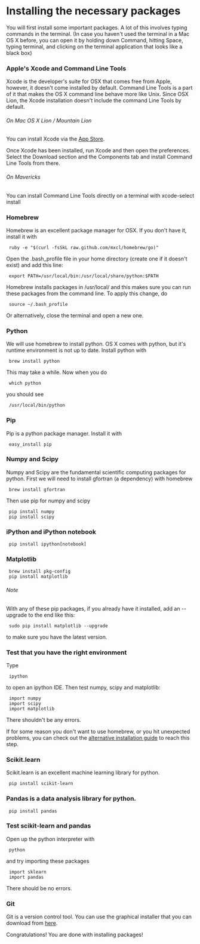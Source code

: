 Installing the necessary packages
=================================

You will first install some important packages. A lot of this involves
typing commands in the terminal. (In case you haven't used the
terminal in a Mac OS X before, you can open it by holding down
Command, hitting Space, typing terminal, and clicking on the terminal
application that looks like a black box)

### Apple's Xcode and Command Line Tools

Xcode is the developer's suite for OSX that comes free from Apple,
however, it doesn't come installed by default. Command Line Tools is a
part of it that makes the OS X command line behave more like
Unix. Since OSX Lion, the Xcode installation doesn't include the
command Line Tools by default.

###### On Mac OS X Lion / Mountain Lion
You can install Xcode via the
[App Store](https://itunes.apple.com/us/app/xcode/id497799835).

Once Xcode has been installed, run Xcode and then open the
preferences. Select the Download section and the Components tab and
install Command Line Tools from there.

###### On Mavericks
You can install Command Line Tools directly on a terminal with
    xcode-select install

### Homebrew

Homebrew is an excellent package manager for OSX. If you don't have
it, install it with

     ruby -e "$(curl -fsSkL raw.github.com/mxcl/homebrew/go)"

Open the .bash_profile file in your home directory (create one if it
doesn't exist) and add this line:

     export PATH=/usr/local/bin:/usr/local/share/python:$PATH

Homebrew installs packages in /usr/local/ and this makes sure you can
run these packages from the command line.
To apply this change, do

     source ~/.bash_profile

Or alternatively, close the terminal and open a new one.

### Python

We will use homebrew to install python. OS X comes with python, but
it's runtime environment is not up to date. Install python with

     brew install python

This may take a while. Now when you do

     which python

you should see

     /usr/local/bin/python

### Pip

Pip is a python package manager. Install it with

     easy_install pip

### Numpy and Scipy

Numpy and Scipy are the fundamental scientific computing packages for python.
First we will need to install gfortran (a dependency) with homebrew

     brew install gfortran

Then use pip for numpy and scipy

     pip install numpy
	 pip install scipy

### iPython and iPython notebook

     pip install ipython[notebook]

### Matplotlib

     brew install pkg-config
	 pip install matplotlib


###### Note
With any of these pip packages, if you already have it
installed, add an --upgrade to the end like this:

     sudo pip install matplotlib --upgrade

to make sure you have the latest version.


### Test that you have the right environment

Type

     ipython

to open an ipython IDE. Then test numpy, scipy and matplotlib:

     import numpy
	 import scipy
	 import matplotlib

There shouldn't be any errors.

If for some reason you don't want to use homebrew, or you hit
unexpected problems, you can check out the [alternative installation
guide](alternative_installation.md) to reach this step.

### Scikit.learn

Scikit.learn is an excellent machine learning library for python.

     pip install scikit-learn

### Pandas is a data analysis library for python.

     pip install pandas


### Test scikit-learn and pandas

Open up the python interpreter with

     python

and try importing these packages

     import sklearn
	 import pandas

There should be no errors.

### Git

Git is a version control tool. You can use the graphical installer
that you can download from
[here](http://sourceforge.net/projects/git-osx-installer/).

Congratulations! You are done with installing packages!
